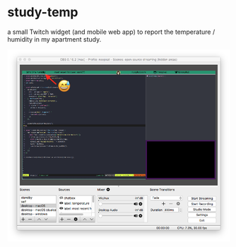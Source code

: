 # study-temp

a small Twitch widget (and mobile web app) to report the temperature / humidity in my apartment study.

![screenshot of obs](screenshot.png)